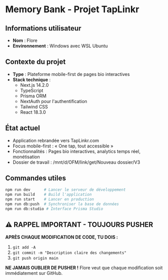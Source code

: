 # Memory Bank - Projet TapLinkr

## Informations utilisateur
- **Nom** : Flore
- **Environnement** : Windows avec WSL Ubuntu

## Contexte du projet
- **Type** : Plateforme mobile-first de pages bio interactives
- **Stack technique** : 
  - Next.js 14.2.0
  - TypeScript
  - Prisma ORM
  - NextAuth pour l'authentification
  - Tailwind CSS
  - React 18.3.0
  
## État actuel
- Application rebrandée vers TapLinkr.com
- Focus mobile-first : « One tap, tout accessible »
- Fonctionnalités : Pages bio interactives, analytics temps réel, monétisation
- Dossier de travail : /mnt/d/OFM/link/get/Nouveau dossier/V3

## Commandes utiles
```bash
npm run dev      # Lancer le serveur de développement
npm run build    # Build l'application
npm run start    # Lancer en production
npm run db:push  # Synchroniser la base de données
npm run db:studio # Interface Prisma Studio
```

## ⚠️ RAPPEL IMPORTANT - TOUJOURS PUSHER
**APRÈS CHAQUE MODIFICATION DE CODE, TU DOIS :**
1. `git add -A`
2. `git commit -m "Description claire des changements"`
3. `git push origin main`

**NE JAMAIS OUBLIER DE PUSHER !** Flore veut que chaque modification soit immédiatement sur GitHub.